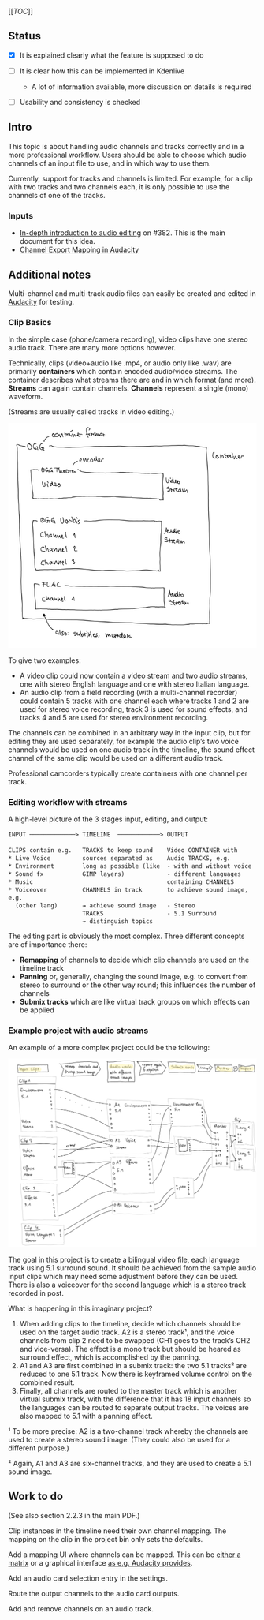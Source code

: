 [[_TOC_]]


## Status

* [x] It is explained clearly what the feature is supposed to do
* [ ] It is clear how this can be implemented in Kdenlive
  * A lot of information available, more discussion on details is required
* [ ] Usability and consistency is checked


## Intro

This topic is about handling audio channels and tracks correctly and in a more professional workflow. Users should be able to choose which audio channels of an input file to use, and in which way to use them.

Currently, support for tracks and channels is limited. For example, for a clip with two tracks and two channels each, it is only possible to use the channels of one of the tracks.

### Inputs

* [In-depth introduction to audio editing](https://invent.kde.org/kde/kdenlive/uploads/fec036664d3c462ffaa6d664512551c1/Audio_guide_updated_Mar_06_2020_ver01.pdf) on #382. This is the main document for this idea.
* [Channel Export Mapping in Audacity][adc-amo]


## Additional notes

Multi-channel and multi-track audio files can easily be created and edited in [Audacity](https://www.audacityteam.org/) for testing.

### Clip Basics

In the simple case (phone/camera recording), video clips have one stereo audio track. There are many more options however.

Technically, clips (video+audio like .mp4, or audio only like .wav) are primarily **containers** which contain encoded audio/video streams. The container describes what streams there are and in which format (and more). **Streams** can again contain channels. **Channels** represent a single (mono) waveform.

(Streams are usually called tracks in video editing.)

![image](uploads/79a760ee671fa9061b110d254996315a/image.png)

To give two examples:

* A video clip could now contain a video stream and two audio streams, one with stereo English language and one with stereo Italian language.
* An audio clip from a field recording (with a multi-channel recorder) could contain 5 tracks with one channel each where tracks 1 and 2 are used for stereo voice recording, track 3 is used for sound effects, and tracks 4 and 5 are used for stereo environment recording. 

The channels can be combined in an arbitrary way in the input clip, but for editing they are used separately, for example the audio clip’s two voice channels would be used on one audio track in the timeline, the sound effect channel of the same clip would be used on a different audio track.

Professional camcorders typically create containers with one channel per track.

### Editing workflow with streams

A high-level picture of the 3 stages input, editing, and output:

```
INPUT ─────────────> TIMELINE  ────────────> OUTPUT

CLIPS contain e.g.   TRACKS to keep sound    Video CONTAINER with
* Live Voice         sources separated as    Audio TRACKS, e.g.
* Environment        long as possible (like  - with and without voice
* Sound fx           GIMP layers)            - different languages
* Music                                      containing CHANNELS
* Voiceover          CHANNELS in track       to achieve sound image, e.g.
  (other lang)       → achieve sound image   - Stereo
                     TRACKS                  - 5.1 Surround
                     → distinguish topics    
```

The editing part is obviously the most complex. Three different concepts are of importance there:

* **Remapping** of channels to decide which clip channels are used on the timeline track
* **Panning** or, generally, changing the sound image, e.g. to convert from stereo to surround or the other way round; this influences the number of channels
* **Submix tracks** which are like virtual track groups on which effects can be applied


### Example project with audio streams

An example of a more complex project could be the following:

![image](uploads/2aede732c2073e145c9dcc3696ca868c/image.png)

The goal in this project is to create a bilingual video file, each language track using 5.1 surround sound. It should be achieved from the sample audio input clips which may need some adjustment before they can be used. There is also a voiceover for the second language which is a stereo track recorded in post.

What is happening in this imaginary project?

1. When adding clips to the timeline, decide which channels should be used on the target audio track. A2 is a stereo track¹, and the voice channels from clip 2 need to be swapped (CH1 goes to the track’s CH2 and vice-versa). The effect is a mono track but should be heared as surround effect, which is accomplished by the panning.
2. A1 and A3 are first combined in a submix track: the two 5.1 tracks² are reduced to one 5.1 track. Now there is keyframed volume control on the combined result.
3. Finally, all channels are routed to the master track which is another virtual submix track, with the difference that it has 18 input channels so the languages can be routed to separate output tracks. The voices are also mapped to 5.1 with a panning effect.

¹ To be more precise: A2 is a two-channel track whereby the channels are used to create a stereo sound image. (They could also be used for a different purpose.)

² Again, A1 and A3 are six-channel tracks, and they are used to create a 5.1 sound image.


## Work to do

(See also section 2.2.3 in the main PDF.)

Clip instances in the timeline need their own channel mapping. The mapping on the clip in the project bin only sets the defaults.

Add a mapping UI where channels can be mapped. This can be [either a matrix](https://invent.kde.org/kde/kdenlive/-/issues/382#note_23135) or a graphical interface [as e.g. Audacity provides][adc-amo].

Add an audio card selection entry in the settings.

Route the output channels to the audio card outputs.

Add and remove channels on an audio track.

[adc-amo]: https://manual.audacityteam.org/man/advanced_mixing_options.html